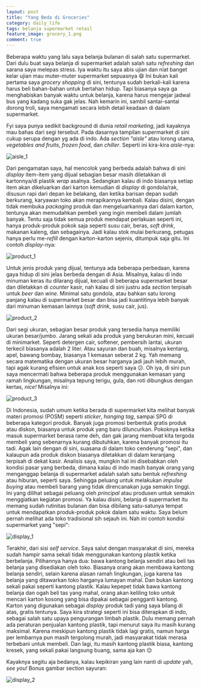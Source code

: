 ```yaml
---
layout: post
title: "Yang Beda di Groceries"
category: daily_life
tags: belanja supermarket retail 
feature_image: grocery_1.png
comment: true
---  
```


Beberapa waktu yang lalu saya belanja bulanan di salah satu supermarket. Dari dulu buat saya belanja di supermarket adalah salah satu _refreshing_ dan sarana saya melepas stress. Iya waktu itu saya abis ujian dan niat banget kelar ujian mau muter-muter supermarket sepuasnya 😄  Ini bukan kali pertama saya _grocery shopping_ di sini, tentunya sudah berkali-kali karena harus beli bahan-bahan untuk bertahan hidup. Tapi biasanya saya ga menghabiskan banyak waktu untuk belanja, karena harus mengejar jadwal bus yang kadang suka gak jelas. Nah kemarin ini, sambil santai-santai dorong troli, saya mengamati secara lebih detail keadaan di dalam supermarket. 

Fyi saya punya sedikit background di dunia _retail marketing_, jadi kayaknya mau bahas dari segi tersebut. Pada dasarnya tampilan supermarket di sini cukup serupa dengan yg ada di indo. Ada _section "aisle"_ atau lorong utama, _vegetables and fruits_, _frozen food_, dan _chiller_. Seperti ini kira-kira _aisle_-nya:

![aisle_1](/assets/img/aisle_1.jpg)

Dari pengamatan saya, hal mencolok yang berbeda adalah bahwa di sini _display_ item-item yang dijual sebagian besar masih diletakkan di kartonnya/di plastik _wrap_ asalnya. Sedangkan kalau di indo biasanya setiap item akan dikeluarkan dari karton kemudian di _display_ di gondola/rak, disusun rapi dari depan ke belakang, dan ketika barisan depan sudah berkurang, karyawan toko akan merapikannya kembali. Kalau disini, dengan tidak membuka _packaging_ produk dan mengeluarkannya dari dalam karton, tentunya akan memudahkan pembeli yang ingin membeli dalam jumlah banyak. Tentu saja tidak semua produk mendapat perlakuan seperti ini, hanya produk-produk pokok saja seperti susu cair, beras, _soft drink_, makanan kaleng, dan sebagainya. Jadi kalau stok mulai berkurang, petugas hanya perlu me-_refill_ dengan karton-karton sejenis, ditumpuk saja gitu. Ini contoh _display_-nya:

![product_1](/assets/img/product_1.jpg)

Untuk jenis produk yang dijual, tentunya ada beberapa perbedaan, karena gaya hidup di sini jelas berbeda dengan di Asia. Misalnya, kalau di indo minuman keras itu dilarang dijual, kecuali di beberapa supermarket besar dan diletakkan di _counter_ kasir, nah kalau di sini justru ada _section_ terpisah untuk _beer_ dan _wine_. Minimal satu gondola, atau bahkan satu lorong panjang kalau di supermarket besar dan bisa jadi kuantitinya lebih banyak dari minuman kemasan lainnya (_soft drink_, susu cair, jus). 

![product_2](/assets/img/product_2.jpg)

Dari segi ukuran, sebagian besar produk yang tersedia hanya memiliki ukuran besar/jumbo. Jarang sekali ada produk yang berukuran mini, kecuali di minimarket. Seperti detergen cair, softener, pembersih lantai, ukuran terkecil biasanya adalah 2 liter. Atau sayuran dan buah, misalnya kentang, apel, bawang bombay, biasanya 1 kemasan seberat 2 kg. Yah memang secara matematika dengan ukuran besar harganya jadi jauh lebih murah, tapi agak kurang efisien untuk anak kos seperti saya 😕. Oh iya, di sini pun saya mencermati bahwa beberapa produk menggunakan kemasan yang ramah lingkungan, misalnya tepung terigu, gula, dan roti dibungkus dengan kertas, _nice!_ Misalnya ini:

![product_3](/assets/img/product_3.jpg)


Di Indonesia, sudah umum ketika berada di supermarket kita melihat banyak materi promosi (POSM) seperti _sticker_, _hanging tag_, sampai SPG di beberapa kategori produk. Banyak juga promosi berbentuk gratis produk atau diskon, biasanya untuk produk yang baru diluncurkan. Pokoknya ketika masuk supermarket berasa rame deh, dan gak jarang membuat kita tergoda membeli yang sebenarnya kurang dibutuhkan, karena banyak promosi itu tadi. Agak lain dengan di sini, suasana di dalam toko cenderung "sepi", dan kalaupun ada produk diskon biasanya diletakkan di dalam keranjang terpisah di dekat kasir. Analisis saya, mungkin hal ini disebabkan oleh kondisi pasar yang berbeda, dimana kalau di indo masih banyak orang yang menganggap belanja di supermarket adalah salah satu bentuk _refreshing_ atau hiburan, seperti saya. Sehingga peluang untuk melakukan _impulse buying_ atau membeli barang yang tidak direncanakan juga semakin tinggi. Ini yang dilihat sebagai peluang oleh _principal_ atau produsen untuk semakin menggiatkan kegiatan promosi. Ya kalau disini, belanja di supermarket itu memang sudah rutinitas bulanan dan bisa dibilang satu-satunya tempat untuk mendapatkan produk-produk pokok dalam satu waktu. Saya belum pernah melihat ada toko tradisional sih sejauh ini. Nah ini contoh kondisi supermarket yang "sepi":

![display_1](/assets/img/display_1.jpg)

Terakhir, dari sisi _self service_. Saya salut dengan masyarakat di sini, mereka sudah hampir sama sekali tidak menggunakan kantong plastik ketika berbelanja. Pilihannya hanya dua: bawa kantong belanja sendiri atau beli tas belanja yang disediakan oleh toko. Biasanya orang akan membawa kantong belanja sendiri, selain karena alasan ramah lingkungan, juga karena tas belanja yang ditawarkan toko harganya lumayan mahal. Dan bukan kantong sekali pakai seperti kantong plastik. Kalau kepepet tidak bawa kantong belanja dan ogah beli tas yang mahal, orang akan keliling toko untuk mencari karton kosong yang bisa dipakai sebagai pengganti kantong. Karton yang digunakan sebagai _display_ produk tadi yang saya bilang di atas, gratis tentunya. Saya kira strategi seperti ini bisa diterapkan di indo, sebagai salah satu upaya pengurangan limbah plastik. Dulu memang pernah ada peraturan penjualan kantong plastik, tapi menurut saya itu masih kurang maksimal. Karena meskipun kantong plastik tidak lagi gratis, namun harga per lembarnya pun masih tergolong murah, jadi masyarakat tidak merasa terbebani untuk membeli. Dan lagi, itu masih kantong plastik biasa, kantong kresek, yang sekali pakai langsung buang, sama aja kan 😔

Kayaknya segitu aja bedanya, kalau kepikiran yang lain nanti di _update_ yah, _see you!_
Bonus gambar section sayuran:

![display_2](/assets/img/display_2.jpg)
